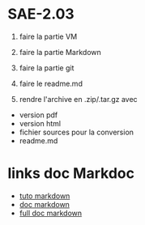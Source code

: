 # SAE-2.03

1. faire la partie VM
2. faire la partie Markdown
3. faire la partie git

4. faire le readme.md

5. rendre l'archive en .zip/.tar.gz avec
  * version pdf
  * version html
  * fichier sources pour la conversion
  * readme.md

# links doc Markdoc
* [tuto markdown](https://www.markdowntutorial.com/fr/lesson/7/)
* [doc markdown](https://commonmark.org/help/)
* [full doc markdown](https://docs.framasoft.org/fr/grav/markdown.html)
